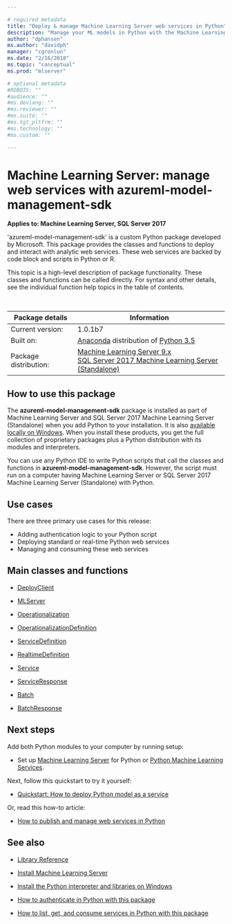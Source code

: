 ```yaml
---

# required metadata
title: "Deploy & manage Machine Learning Server web services in Python"
description: "Manage your ML models in Python with the Machine Learning Server package, azureml-model-management-sdk"
author: "dphansen"
ms.author: "davidph"
manager: "cgronlun"
ms.date: "2/16/2018"
ms.topic: "conceptual"
ms.prod: "mlserver"

# optional metadata
#ROBOTS: ""
#audience: ""
#ms.devlang: ""
#ms.reviewer: ""
#ms.suite: ""
#ms.tgt_pltfrm: ""
#ms.technology: ""
#ms.custom: ""

---
```


# Machine Learning Server: manage web services with azureml-model-management-sdk
 
**Applies to:  Machine Learning Server, SQL Server 2017**

'azureml-model-management-sdk' is a custom Python package developed by Microsoft. This package provides the classes and functions to deploy and interact with analytic web services. These web services are backed by code block and scripts in Python or R.  

This topic is a high-level description of package functionality. These classes and functions can be called directly. For syntax and other details, see the individual function help topics in the table of contents.

<br/>

| Package details | Information |
|--------|-|
| Current version: |  1.0.1b7 |
| Built on: | [Anaconda](https://www.continuum.io/why-anaconda) distribution of [Python 3.5](https://www.python.org/doc) |
| Package distribution: | [Machine Learning Server 9.x](../../what-is-machine-learning-server.md) </br>[SQL Server 2017 Machine Learning Server (Standalone)](https://docs.microsoft.com/sql/advanced-analytics/r/r-server-standalone#whats-new-in-microsoft-machine-learning-server) |



## How to use this package

The **azureml-model-management-sdk** package is installed as part of Machine Learning Server and SQL Server 2017 Machine Learning Server (Standalone) when you add Python to your installation. It is also [available locally on Windows](../../install/python-libraries-interpreter.md).  When you install these products, you get the full collection of proprietary packages plus a Python distribution with its modules and interpreters. 

You can use any Python IDE to write Python scripts that call the classes and functions in **azureml-model-management-sdk**. However, the script must run on a computer having Machine Learning Server or SQL Server 2017 Machine Learning Server (Standalone) with Python.

## Use cases

There are three primary use cases for this release: 

+ Adding authentication logic to your Python script
+ Deploying standard or real-time Python web services
+ Managing and consuming these web services

## Main classes and functions

* [DeployClient](deploy-client.md) 

* [MLServer](mlserver.md) 

* [Operationalization](operationalization.md) 

* [OperationalizationDefinition](operationalization-definition.md) 

* [ServiceDefinition](service-definition.md) 

* [RealtimeDefinition](realtime-definition.md) 

* [Service](service.md) 

* [ServiceResponse](service-response.md) 

* [Batch](batch.md) 

* [BatchResponse](batch-response.md) 




## Next steps

Add both Python modules to your computer by running setup: 

+ Set up [Machine Learning Server](../../install/machine-learning-server-install.md) for Python or [Python Machine Learning Services](https://docs.microsoft.com/sql/advanced-analytics/python/setup-python-machine-learning-services).

Next, follow this quickstart to try it yourself:

+ [Quickstart: How to deploy Python model as a service](../../operationalize/python/quickstart-deploy-python-web-service.md) 

Or, read this how-to article:
+ [How to publish and manage web services in Python](../../operationalize/python/how-to-deploy-manage-web-services.md)


## See also

+ [Library Reference](../introducing-python-package-reference.md)

+ [Install Machine Learning Server](../../what-is-machine-learning-server.md)

+ [Install the Python interpreter and libraries on Windows](../../install/python-libraries-interpreter.md)

+ [How to authenticate in Python with this package](../../operationalize/python/how-to-authenticate-in-python.md)

+ [How to list, get, and consume services in Python with this package](../../operationalize/python/how-to-consume-web-services.md)
